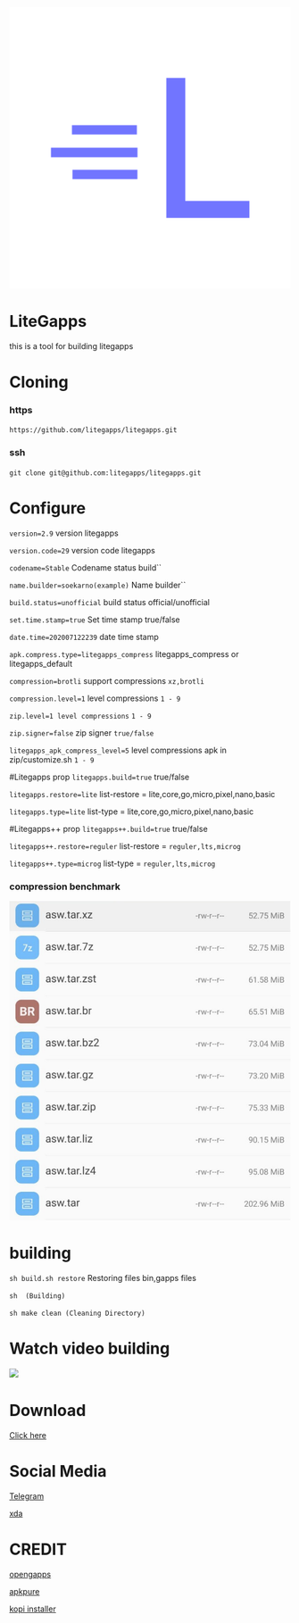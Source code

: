 ![](https://github.com/litegapps/litegapps.github.io/raw/master/pages/images/new_i.png)
# LiteGapps
this is a tool for building litegapps

# Cloning
### https
``https://github.com/litegapps/litegapps.git``
### ssh
``git clone git@github.com:litegapps/litegapps.git``

# Configure

``version=2.9`` version litegapps
 
``version.code=29`` version code litegapps
 
``codename=Stable`` Codename status build``
 
``name.builder=soekarno(example)`` Name builder``
 
``build.status=unofficial`` build status official/unofficial
 
``set.time.stamp=true``  Set time stamp true/false
 
``date.time=202007122239`` date time stamp
 
``apk.compress.type=litegapps_compress`` litegapps_compress or litegapps_default

``compression=brotli`` support compressions ``xz,brotli``
 
``compression.level=1`` level compressions ``1 - 9``
 
``zip.level=1 level compressions`` ``1 - 9``
 
``zip.signer=false`` zip signer ``true/false``
 
``litegapps_apk_compress_level=5`` level compressions apk in zip/customize.sh ``1 - 9``
 
#Litegapps prop
``litegapps.build=true`` true/false
 
``litegapps.restore=lite`` list-restore = lite,core,go,micro,pixel,nano,basic
 
``litegapps.type=lite`` list-type = lite,core,go,micro,pixel,nano,basic
 
#Litegapps++ prop
``litegapps++.build=true`` true/false
 
``litegapps++.restore=reguler`` list-restore = ``reguler,lts,microg``
 
``litegapps++.type=microg`` list-type = ``reguler,lts,microg``
 

### compression benchmark
![Benchmark](https://github.com/wahyu6070/Cloud/raw/main/project/litegapps/images/compres_lvl.jpg)
# building
``sh build.sh restore`` Restoring files bin,gapps files
 
``sh  (Building)``
 
``
sh make clean (Cleaning Directory)
``

# Watch video building
[<img src="https://img.youtube.com/vi/5ddkNReE2RE/maxresdefault.jpg" width="50%">](https://youtu.be/5ddkNReE2RE)
# Download
[Click here](https://litegapps.github.io/)
# Social Media
[Telegram](https://t.me/litegapps)
 
[xda](https://forum.xda-developers.com/t/litegapps-systemless.4146013/)
# CREDIT
[opengapps](https://opengapps.org/)
 
[apkpure](https://apkpure.com/)
 
[kopi installer](https://github.com/wahyu6070/Kopi-installer)
 
